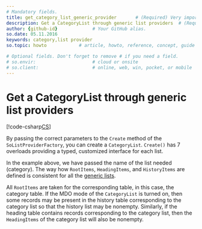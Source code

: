 ```yaml
---
# Mandatory fields.
title: get_category_list_generic_provider       # (Required) Very important for SEO.
description: Get a CategoryList through generic list providers  # (Required) Important for SEO.
author: {github-id}             # Your GitHub alias.
so.date: 05.11.2016
keywords: category,list provider
so.topic: howto            # article, howto, reference, concept, guide

# Optional fields. Don't forget to remove # if you need a field.
# so.envir:                     # cloud or onsite
# so.client:                    # online, web, win, pocket, or mobile
---
```


# Get a CategoryList through generic list providers

[!code-csharp[CS](includes/get-catlist-generic.cs)]

By passing the correct parameters to the `Create` method of the `SoListProviderFactory`, you can create a `CategoryList`. `Create()` has 7 overloads providing a typed, customized interface for each list.

In the example above, we have passed the name of the list needed (category). The way how `RootItems`, `HeadingItems`, and `HistoryItems` are defined is consistent for all the [generic lists][1].

All `RootItems` are taken for the corresponding table, in this case, the category table. If the MDO mode of the `CategoryList` is turned on, then some records may be present in the history table corresponding to the category list so that the history list may be nonempty. Similarly, if the heading table contains records corresponding to the category list, then the `HeadingItems` of the category list will also be nonempty.

<!-- Referenced links -->
[1]: ../../lists/generic-list.md
